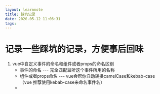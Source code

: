 ```yaml
---
layout: learnnote
title: 踩坑记录
date: 2020-05-12 11:06:31
tags:
---
```


# 记录一些踩坑的记录，方便事后回味


1. vue中自定义事件的命名和组件或者props的命名区别
   - 事件的命名  ---   完全匹配监听这个事件所用的名称
   - 组件或者props命名  --- vue会帮你自动转换camelCase和kebab-case（vue 推荐使用kebab-case来命名事件名）
   - 
